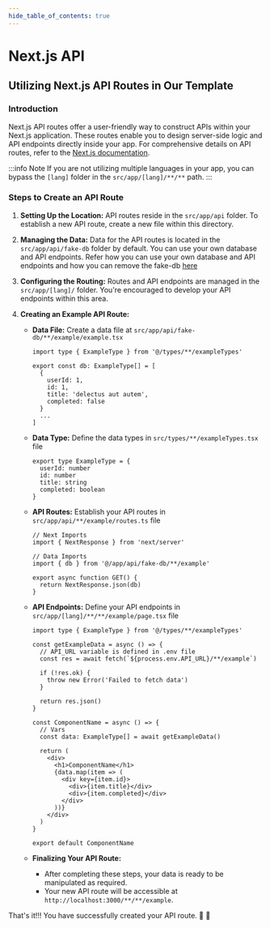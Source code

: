 ```yaml
---
hide_table_of_contents: true
---
```


# Next.js API

## Utilizing Next.js API Routes in Our Template

### Introduction
Next.js API routes offer a user-friendly way to construct APIs within your Next.js application. These routes enable you to design server-side logic and API endpoints directly inside your app. For comprehensive details on API routes, refer to the [Next.js documentation](https://nextjs.org/docs/app/building-your-application/routing/route-handlers).

:::info Note
If you are not utilizing multiple languages in your app, you can bypass the `[lang]` folder in the `src/app/[lang]/**/**` path.
:::

### Steps to Create an API Route

1. **Setting Up the Location:**
API routes reside in the `src/app/api` folder. To establish a new API route, create a new file within this directory.

2. **Managing the Data:**
Data for the API routes is located in the `src/app/api/fake-db` folder by default. You can use your own database and API endpoints. Refer how you can use your own database and API endpoints and how you can remove the fake-db [here](/articles/how-to-remove-fake-db-and-use-real-api)

3. **Configuring the Routing:**
Routes and API endpoints are managed in the `src/app/[lang]/` folder. You're encouraged to develop your API endpoints within this area.

4. **Creating an Example API Route:**
    - **Data File:** Create a data file at `src/app/api/fake-db/**/example/example.tsx`

      ```tsx
      import type { ExampleType } from '@/types/**/exampleTypes'

      export const db: ExampleType[] = [
        {
          userId: 1,
          id: 1,
          title: 'delectus aut autem',
          completed: false
        }
        ...
      ]
      ```
    - **Data Type:** Define the data types in `src/types/**/exampleTypes.tsx` file
      ```tsx
      export type ExampleType = {
        userId: number
        id: number
        title: string
        completed: boolean
      }
      ```

    - **API Routes:** Establish your API routes in `src/app/api/**/example/routes.ts` file
      ```tsx
      // Next Imports
      import { NextResponse } from 'next/server'

      // Data Imports
      import { db } from '@/app/api/fake-db/**/example'

      export async function GET() {
        return NextResponse.json(db)
      }
      ```
    
    - **API Endpoints:** Define your API endpoints in `src/app/[lang]/**/**/example/page.tsx` file
      ```tsx
      import type { ExampleType } from '@/types/**/exampleTypes'

      const getExampleData = async () => {
        // API_URL variable is defined in .env file
        const res = await fetch(`${process.env.API_URL}/**/example`)

        if (!res.ok) {
          throw new Error('Failed to fetch data')
        }

        return res.json()
      }

      const ComponentName = async () => {
        // Vars
        const data: ExampleType[] = await getExampleData()

        return (
          <div>
            <h1>ComponentName</h1>
            {data.map(item => (
              <div key={item.id}>
                <div>{item.title}</div>
                <div>{item.completed}</div>
              </div>
            ))}
          </div>
        )
      }

      export default ComponentName
      ```
    - **Finalizing Your API Route:**
      - After completing these steps, your data is ready to be manipulated as required.
      - Your new API route will be accessible at `http://localhost:3000/**/**/example`.

That's it!!! You have successfully created your API route. 🥳 🎉